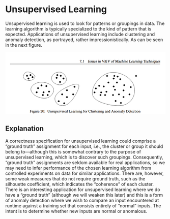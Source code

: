 # Unsupervised Learning

Unsupervised learning is used to look for patterns or groupings in data. The learning algorithm is
typically specialized to the kind of pattern that is expected. Applications of unsupervised learning
include clustering and anomaly detection, as portrayed, rather impressionistically.
As can be seen in the next figure.

![Unsupervised Learning Example Clustering](/Research/Safety&Validation/pic/UnsupervisedLearningForClusteringandAnomalyDetection.png)

## Explanation

A correctness specification for unsupervised learning could comprise a “ground truth” assignment
for each input, i.e., the cluster or group it should belong to—although this is somewhat contrary to
the purpose of unsupervised learning, which is to discover such groupings. Consequently, “ground
truth” assignments are seldom available for real applications, so we may need to infer performance
of the chosen learning algorithm from controlled experiments on data for similar applications. There
are, however, some weak measures that do not require ground truth, such as the silhouette coefficient,
which indicates the “coherence” of each cluster.
There is an interesting application for unsupervised learning where we do have a “ground truth”
(although we will weaken this later) and this is a form of anomaly detection where we wish to compare
an input encountered at runtime against a training set that consists entirely of “normal” inputs. The
intent is to determine whether new inputs are normal or anomalous.
